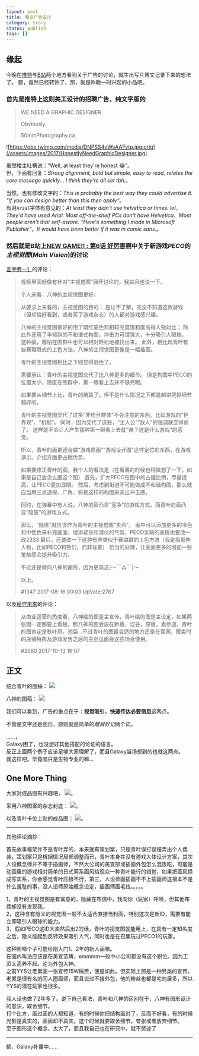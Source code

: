 ```yaml
---
layout: post
title: 略谈广告设计 
category: Story
status: publish
tags: []
---
```


## 缘起

今晚在[推特](https://twitter.com/CooeeVisual/status/924313577766432768)与[B站](http://bangumi.bilibili.com/anime/6330/play#113273)两个地方看到关于广告的讨论，就生出写片博文记录下来的想法了。
额，竟然已经转钟了，那，就是昨晚一时兴起的小品吧。

### 首先是推特上这则美工设计的招聘广告，纯文字版的

> WE NEED A 
> GRAPHIC 
> DESIGNER.
> 
> Obviously.
> 
> 50mmPhotography.ca

![https://pbs.twimg.com/media/DNPSS4vWsAAFvtp.jpg:orig](/assets/images/2017/HonestlyNeedGraphicDesigner.jpg)

虽然楼主吐槽说：“Well, at least they're honest 😂”。  
但，下面有回复：*Strong alignment, bold but simple, easy to read, relates the core message quickly... I think they’re all set tbh.*。

当然，也有修改文字的：*This is probably the best way they could advertise it. "If you can design better than this then apply"*。  
有对`Arial`字体有意见的：*At least they didn’t use helvetica or times. lol*，*They'd have used Arial. Most off-the-shelf PCs don't have Helvetica*，*Most people aren't that self-aware. “Here's something I made in Microsoft Publisher”*，*It would have been better if it was in comic sans.*。

### 然后就是B站上[NEW GAME!! : 第6话 好厉害啊](http://bangumi.bilibili.com/anime/6330/play#113273)中关于新游戏*PECO*的*主视觉图*(*Main Vision*)的讨论

[言字旁一讠](http://space.bilibili.com/3129357)的评论：

> 视频里面好像有针对“主视觉图”展开讨论的，我姑且也说一下。
> 
> 个人来看，八神的主视觉图更好。
> 
> 从要求上来看的，主视觉图的目的：
> 是让不了解，完全不知道这款游戏（但却恰好看到，或者买了游戏杂志）的人都对游戏感兴趣。
> 
> 八神的主视觉图很好的用了暗红底色和相较亮度饱和度高得人物对比；
> 除此外还用了半倾斜的不和谐式构图，冲击力可谓强大，十分吸引人眼球。
> 这种画，哪怕在图群中也可以相对轻松地被找出来。
> 此外，相比起青叶有些赛璐璐式的上色方法，八神的主视觉图更像是一幅插画。
> 
> 青叶的主视觉图相比之下则显得逊色了。
> 
> 需要承认：青叶的主视觉图交代了比八神更多的细节。
> 但是构图中PECO的位置太小，隐匿在熊群中，第一眼看上去并不够亮眼。
> 
> 如果要从细节上比，青叶的确赢了，但不是什么情况之下都是越讲究抠细节越好的。
> 
> 青叶的主视觉图交代了过多“非粉丝群体”不会注意的东西。比如游戏的“世界观”、“机制”。
> 同时，因为交代了这些，“主人公”“敌人”的强调就变得弱了。
> 这样就不会让人产生那种第一眼看上去就“诶？这是什么游戏”的感觉。
> 
> 所以，青叶的画更适合做“游戏原画”“游戏设计图”这样定位的东西，在游戏演示、介绍方面更占据优势。
> 
> 如果要修正青叶的画，我个人的看法是（在看番的时候也稍微想了一下，如果是自己会怎么画这个图）
> 首先，扩大PECO在图中的占据比例，尽量提高，让PECO更加显眼。
> 然后，考虑到街道不可能做成不和谐构图，那么就应当用三点透视、广角、俯视这样的构图来突出冲击感。
> 
> 同时，在弹幕中有人说，八神的画凸显“竞争”的游戏方式，而青叶的画凸显“隐匿”的游戏方式。
> 
> 那么，“隐匿”就应该作为青叶的主视觉图“卖点”。
> 画中可以添加更多的冷色和中性色来补充画面，增添紧张和潜伏的气氛，PECO呆萌的表情也要改一改2333
> 最后，还要改一下这种有些类似于赛璐璐的上色方法（我是指那些人物，比如PECO和熊们，而非背景）
> 恰当的处理，让画面更多的增加一些笔触感会提升吸引力。
> 
> 不过还是倾向八神的画啦，因为更简洁(〜￣△￣)〜
> 
> 以上。
> 
> \#1347	2017-08-16 00:03	UpVote:2767

以及[絵守未來](http://space.bilibili.com/435380)的评论：

> 从商业运营的角度看，八神绘的图是主宣传，青叶绘的图是主设定，如果两张图一定都要上看板，那八神的图会放在新宿，涩谷，原宿，表参道，青叶的图肯定是秋叶原，池袋…不过青叶的图最合适的地方还是在官网，贩卖时的店铺特典及游戏发售之后的主创见面会这些场合使用。
> 
> \#2680	2017-10-13 16:07

## 正文

结合青叶的图稿：
![](assets/images/2017/MainVision1.jpg)

八神的图稿：
![](assets/images/2017/MainVision2.jpg)

我们可以看到，广告的重点在于：**视觉吸引**，**快速传达必要信息**这两点。

不管是文字还是图形，原则就是简单的*醒目好记*两个词。

……，  
Galaxy困了，也没想好其他搭配的论证的语言。  
反正上面两个例子应该足够大家理解了，而且Galaxy当场想到的也就这两点。  
就这样吧。毕竟咱只是生物专业的嘛…

## One More Thing

大家对成品图有兴趣吧，
![](assets/images/2017/MainVision3.jpg)。

采用八神图案的杂志封底：
![](assets/images/2017/MainVision4.jpg)。

以及青叶卡位上贴的成品图：
![](assets/images/2017/MainVision5.jpg)。

---

其他评论摘抄：

首先故事框架并不是青叶弄的，本来就有策划案，只是青叶误打误撞弄出个人偶装，策划案只是根据情况局部调整而已，青叶本身并没有游戏大体设计方案，其次人设概念师并不等于插画师，不然大公司的美宣部或插画外包怎么混饭吃，可能是动画里的游戏相对简单的日式萌系画风给观众一种青叶能行的错觉，如果把画风换成写实系，你会感觉青叶压根不行，第三，人设师画插画不不上插画师这根本不是什么羞耻的事，没人设师原始概念设定，插画师画毛线。。。。。


1，青叶的主视觉图是有寓意的，隐藏在布偶中，我向你（玩家）呼唤，但其他布偶却没有发现我。  
2，这种含有隐义的视觉图一般不太适合直接当封面，特别这次是新ID，需要有能立即吸引人眼球的能力。  
3，假如PECO这ID大卖然后出2的话，青叶的视觉图就能用上，在具有一定知名度之后，隐义能起到反转效果吸引人气，同时也是在召集玩过PECO1的玩家。


这种图啷个子可能给刚入门1、2年的新人画嘛。  
在国内叫法应该是在美宣范畴，emmmm一般中小公司都没有这个职位。因为工资太高养不起。沦为外包大神。  
之前YYS让老累画一张宣传15W稿费，便是如此。但实际上那是一种另类的宣传。  
老累是很有名的同人圈画师，而且说过不接外包，他的粉丝也都是宅向居多，所以YYS的潜在玩家也很多。

我人设也做了2年多了。说下自己看法，青叶和八神的区别在于，八神有图形设计的意识，取舍细节。  
打个比方，画过画的人都知道，有的时候你把结构画对了，反而不好看，有的时候光影是真实的，画面却不真实。这个时候就要取舍细节，夸张或者放弃细节。  
至于图形这个概念，太大了，而且我自己也在研究中，就不赘述了

---

额，Galaxy补番中……
